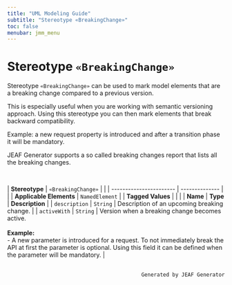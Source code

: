 ```yaml
---
title: "UML Modeling Guide"
subtitle: "Stereotype «BreakingChange»"
toc: false
menubar: jmm_menu
---
```


# Stereotype `«BreakingChange»`
Stereotype `«BreakingChange»` can be used to mark model elements that are a breaking change compared to a previous version.

This is especially useful when you are working with semantic versioning approach. Using this stereotype you can then mark elements that break backward compatibility.

Example: a new request property is introduced and after a transition phase it will be mandatory.

JEAF Generator supports a so called breaking changes report that lists all the breaking changes.
 

<br>

| **Stereotype**          | `«BreakingChange»` | |
| ----------------------- | -------------- | |
| **Applicable Elements** | `NamedElement`        |
| **Tagged Values**       |                       |                                                                                                                                                                                                          |
| **Name**                | **Type**              | **Description**                                                                                                                                                                                          |
| `description`   | `String` | Description of an upcoming breaking change. |
| `activeWith`   | `String` | Version when a breaking change becomes active. <br><br>**Example:**<br>- A new parameter is introduced for a request. To not immediately break the API at first the parameter is optional. Using this field it can be defined when the parameter will be mandatory. |



<br>

<div style="text-align: right"><code>Generated by JEAF Generator</code></div>

    